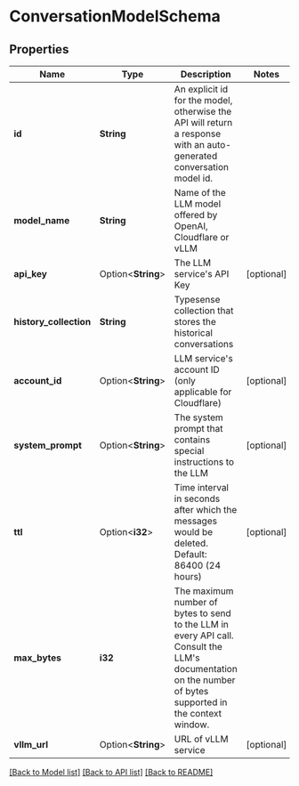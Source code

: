 # ConversationModelSchema

## Properties

Name | Type | Description | Notes
------------ | ------------- | ------------- | -------------
**id** | **String** | An explicit id for the model, otherwise the API will return a response with an auto-generated conversation model id. | 
**model_name** | **String** | Name of the LLM model offered by OpenAI, Cloudflare or vLLM | 
**api_key** | Option<**String**> | The LLM service's API Key | [optional]
**history_collection** | **String** | Typesense collection that stores the historical conversations | 
**account_id** | Option<**String**> | LLM service's account ID (only applicable for Cloudflare) | [optional]
**system_prompt** | Option<**String**> | The system prompt that contains special instructions to the LLM | [optional]
**ttl** | Option<**i32**> | Time interval in seconds after which the messages would be deleted. Default: 86400 (24 hours)  | [optional]
**max_bytes** | **i32** | The maximum number of bytes to send to the LLM in every API call. Consult the LLM's documentation on the number of bytes supported in the context window.  | 
**vllm_url** | Option<**String**> | URL of vLLM service | [optional]

[[Back to Model list]](../README.md#documentation-for-models) [[Back to API list]](../README.md#documentation-for-api-endpoints) [[Back to README]](../README.md)


